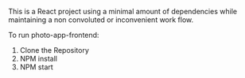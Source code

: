 This is a React project using a minimal amount of dependencies while maintaining a non convoluted or inconvenient work flow.

To run photo-app-frontend:

1. Clone the Repository
2. NPM install
3. NPM start